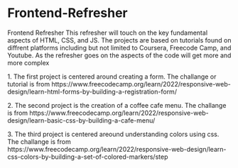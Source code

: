# Frontend-Refresher
Frontend Refresher
This refresher will touch on the key fundamental aspects of HTML, CSS, and JS.
The projects are based on tutorials found on diffrent platforms including but not limited to Coursera, Freecode Camp, and Youtube.
As the refresher goes on the aspects of the code will get more and more complex

<p>
1. The first project is centered around creating a form. The challange or tutorial is from https://www.freecodecamp.org/learn/2022/responsive-web-design/learn-html-forms-by-building-a-registration-form/
</p>

<p>
2. The second project is the creation of a coffee cafe menu. The challange is from https://www.freecodecamp.org/learn/2022/responsive-web-design/learn-basic-css-by-building-a-cafe-menu/
</p>

<p>
3. The third project is centered areound understanding colors using css. The challange is from https://www.freecodecamp.org/learn/2022/responsive-web-design/learn-css-colors-by-building-a-set-of-colored-markers/step
</p>